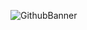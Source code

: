 ![GithubBanner](https://user-images.githubusercontent.com/101623382/163571914-0177f0ee-a0a1-4ff3-9e5c-799faf64f3fe.jpg)

<!--
**awa-spacexyz/awa-spacexyz** is a ✨ _special_ ✨ repository because its `README.md` (this file) appears on your GitHub profile.

Here are some ideas to get you started:

- 🔭 I’m currently working on ...
- 🌱 I’m currently learning ...
- 👯 I’m looking to collaborate on ...
- 🤔 I’m looking for help with ...
- 💬 Ask me about ...
- 📫 How to reach me: ...
- 😄 Pronouns: ...
- ⚡ Fun fact: ...
-->
